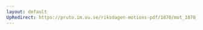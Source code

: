 ```yaml
---
layout: default
UpRedirect: https://pruto.im.uu.se/riksdagen-motions-pdf/1870/mot_1870__ak__159/mot_1870__ak__159-004.pdf
---
```

